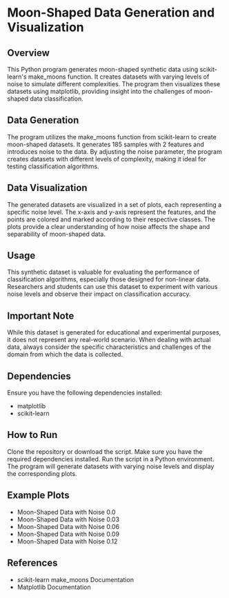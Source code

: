 <h1>Moon-Shaped Data Generation and Visualization</h1>


<h2>Overview</h2>


This Python program generates moon-shaped synthetic data using scikit-learn's make_moons function. It creates datasets with varying levels of noise to simulate different complexities. The program then visualizes these datasets using matplotlib, providing insight into the challenges of moon-shaped data classification.

<h2>Data Generation</h2>


The program utilizes the make_moons function from scikit-learn to create moon-shaped datasets. It generates 185 samples with 2 features and introduces noise to the data. By adjusting the noise parameter, the program creates datasets with different levels of complexity, making it ideal for testing classification algorithms.

<h2> Data Visualization </h2>


The generated datasets are visualized in a set of plots, each representing a specific noise level. The x-axis and y-axis represent the features, and the points are colored and marked according to their respective classes. The plots provide a clear understanding of how noise affects the shape and separability of moon-shaped data.

<h2>Usage </h2>

This synthetic dataset is valuable for evaluating the performance of classification algorithms, especially those designed for non-linear data. Researchers and students can use this dataset to experiment with various noise levels and observe their impact on classification accuracy.

<h2> Important Note </h2>

While this dataset is generated for educational and experimental purposes, it does not represent any real-world scenario. When dealing with actual data, always consider the specific characteristics and challenges of the domain from which the data is collected.

<h2> Dependencies </h2>

Ensure you have the following dependencies installed:
<ul>
<li>matplotlib </li>
<li>scikit-learn </li>
</ul>

<h2> How to Run </h2>


Clone the repository or download the script.
Make sure you have the required dependencies installed.
Run the script in a Python environment.
The program will generate datasets with varying noise levels and display the corresponding plots.


<h2> Example Plots </h2>

<ul>
  
<li> Moon-Shaped Data with Noise 0.0 </li>
<li> Moon-Shaped Data with Noise 0.03 </li>
<li> Moon-Shaped Data with Noise 0.06 </li>
<li> Moon-Shaped Data with Noise 0.09 </li>
<li> Moon-Shaped Data with Noise 0.12 </li>

</ul>

<h2> References </h2>

<ul>
<li> scikit-learn make_moons Documentation </li>
<li> Matplotlib Documentation </li>
  
</ul>
